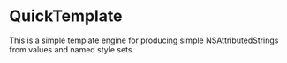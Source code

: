 QuickTemplate
=============

This is a simple template engine for producing simple NSAttributedStrings from values and named style sets.
